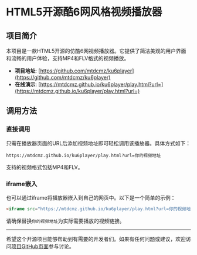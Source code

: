 # HTML5开源酷6网风格视频播放器

## 项目简介

本项目是一款HTML5开源的仿酷6网视频播放器。它提供了简洁美观的用户界面和流畅的用户体验，支持MP4和FLV格式的视频播放。

- **项目地址**: [https://github.com/mtdcmz/ku6player](https://github.com/mtdcmz/ku6player)
- **在线演示**: [https://mtdcmz.github.io/ku6player/play.html?url=](https://mtdcmz.github.io/ku6player/play.html?url=)

## 调用方法

### 直接调用

只需在播放器页面的URL后添加视频地址即可轻松调用该播放器。具体方式如下：

```
https://mtdcmz.github.io/ku6player/play.html?url=你的视频地址
```

支持的视频格式包括MP4和FLV。

### iframe嵌入

也可以通过iframe将播放器嵌入到自己的网页中。以下是一个简单的示例：

```html
<iframe src="https://mtdcmz.github.io/ku6player/play.html?url=你的视频地址" width="640" height="360" frameborder="0" allowfullscreen></iframe>
```

请确保替换`你的视频地址`为实际需要播放的视频链接。

---

希望这个开源项目能够帮助到有需要的开发者们。如果有任何问题或建议，欢迎访问[项目GitHub页面](https://github.com/mtdcmz/ku6player)参与讨论。
